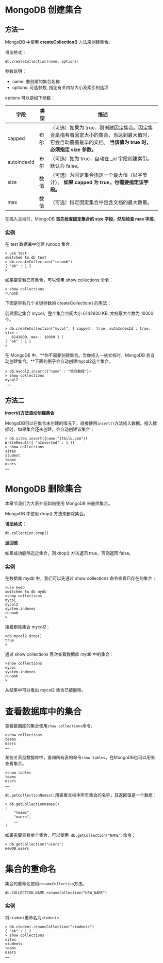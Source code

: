 # MongoDB 创建集合

## 方法一

MongoDB 中使用 **createCollection()** 方法来创建集合。

语法格式：

```
db.createCollection(name, options)
```

参数说明：

- name: 要创建的集合名称
- options: 可选参数, 指定有关内存大小及索引的选项

options 可以是如下参数：

| 字段        | 类型 | 描述                                                         |
| ----------- | ---- | ------------------------------------------------------------ |
| capped      | 布尔 | （可选）如果为 true，则创建固定集合。固定集合是指有着固定大小的集合，当达到最大值时，它会自动覆盖最早的文档。 **当该值为 true 时，必须指定 size 参数。** |
| autoIndexId | 布尔 | （可选）如为 true，自动在 _id 字段创建索引。默认为 false。   |
| size        | 数值 | （可选）为固定集合指定一个最大值（以字节计）。 **如果 capped 为 true，也需要指定该字段。** |
| max         | 数值 | （可选）指定固定集合中包含文档的最大数量。                   |

在插入文档时，MongoDB **首先检查固定集合的 size 字段，然后检查 max 字段**。

### 实例

在 test 数据库中创建 runoob 集合：

```
> use test
switched to db test
> db.createCollection("runoob")
{ "ok" : 1 }
>
```

如果要查看已有集合，可以使用 show collections 命令：

```
> show collections
runoob
```

下面是带有几个关键参数的 createCollection() 的用法：

创建固定集合 mycol，整个集合空间大小 6142800 KB, 文档最大个数为 10000 个。

```
> db.createCollection("mycol", { capped : true, autoIndexId : true, size : 
   6142800, max : 10000 } )
{ "ok" : 1 }
>
```

 在 MongoDB 中，**你不需要创建集合。当你插入一些文档时，MongoDB 会自动创建集合。**下面的例子会自动创建mycol2这个集合。

```
> db.mycol2.insert({"name" : "菜鸟教程"})
> show collections
mycol2
...
```

## 方法二

**insert()方法自动创建集合**

MongoDB可以在集合未创建的情况下，直接使用`insert()`方法插入数据。插入数据时，如果集合还未创建，会自动创建该集合：

```
> db.sites.insert({name:"itbilu.com"})
WriteResult({ "nInserted" : 1 })
> show collections
sites
student
teams
users
……
```

# MongoDB 删除集合

本章节我们为大家介绍如何使用 MongoDB 来删除集合。

MongoDB 中使用 drop() 方法来删除集合。

**语法格式：**

```
db.collection.drop()
```

**返回值**

如果成功删除选定集合，则 drop() 方法返回 true，否则返回 false。

### 实例

在数据库 mydb 中，我们可以先通过 show collections 命令查看已存在的集合：

```
>use mydb
switched to db mydb
>show collections
mycol
mycol2
system.indexes
runoob
>
```

接着删除集合 mycol2 :

```
>db.mycol2.drop()
true
>
```

通过 show collections 再次查看数据库 mydb 中的集合：

```
>show collections
mycol
system.indexes
runoob
>
```

从结果中可以看出 mycol2 集合已被删除。



# 查看数据库中的集合

查看数据库的集合使用`show collections`命令。

```
>show collections
teams
users
……
```

某些关系型数据库中，查询所有表的命令`show tables`，在MongoDB也可以用来查看集合。

```
>show tables
teams
users
……
```

`db.getCollectionNames()`用查看文档中所有集合的名称，其返回值是一个数组：

```
> db.getCollectionNames()
[
	"teams",
	"users",
	……
]
```

如果需要查看单个集合，可以使用` db.getCollection("NAME")`命令：

```
> db.getCollection("users")
newDB.users
```

 

# 集合的重命名

集合的重命名使用`renameCollection`方法。

```
db.COLLECTION_NAME.renameCollection("NEW_NAME")
```

### 实例

将`student`重命名为`students`

```
> db.student.renameCollection("students")
{ "ok" : 1 }
> show collections
sites
students
teams
users
……
```

 